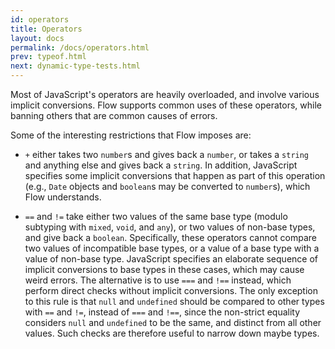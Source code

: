 ```yaml
---
id: operators
title: Operators
layout: docs
permalink: /docs/operators.html
prev: typeof.html
next: dynamic-type-tests.html
---
```


Most of JavaScript's operators are heavily overloaded, and involve various 
implicit conversions. Flow supports common uses of these operators, while 
banning others that are common causes of errors.

Some of the interesting restrictions that Flow imposes are:

- `+` either takes two `number`s and gives back a `number`, or takes a `string`
  and anything else and gives back a `string`. In addition, JavaScript specifies 
some implicit conversions that happen as part of this operation (e.g., `Date` objects and 
  `boolean`s may be converted to `number`s), which Flow understands.

- `==` and `!=` take either two values of the same base type (modulo subtyping 
with `mixed`, `void`, and `any`), or two values of non-base types, and give 
back a `boolean`. Specifically, these operators cannot compare two values of 
incompatible base types, or a value of a base type with a value of non-base 
type. JavaScript specifies an elaborate sequence of implicit conversions to 
base types in these cases, which may cause weird errors. The alternative is to 
use `===` and `!==` instead, which perform direct checks without implicit 
conversions. The only exception to this rule is that `null` and `undefined`
should be compared to other types with `==` and `!=`, instead of `===` and `!==`,
since the non-strict equality considers `null` and `undefined` to be the same,
and distinct from all other values. Such checks are therefore useful to 
narrow down maybe types.
